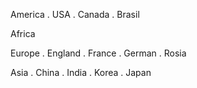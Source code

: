 America
. USA
. Canada
. Brasil

Africa

Europe
. England
. France
. German
. Rosia

Asia
. China
. India
. Korea
. Japan
